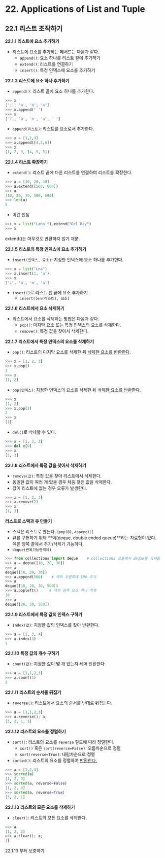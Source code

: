 # 22. Applications of List and Tuple

## 22.1 리스트 조작하기

**22.1.1 리스트에 요소 추가하기**

- 리스트에 요소를 추가하는 메서드는 다음과 같다.
  - `append()`: 요소 하나를 리스트 끝에 추가하기
  - `extend()`: 리스트를 연결하기
  - `insert()`: 특정 인덱스에 요소를 추가하기



**22.1.2 리스트에 요소 하나 추가하기**

- `append()`: 리스트 끝에 요소 하나를 추가한다.

```python
>>> x
['L', 'a', 'n', 'a']
>>> x.append(' ')
>>> x
['L', 'a', 'n', 'a', ' ']
```

- `append(리스트)`: 리스트를 요소로서 추가한다.

```python
>>> x = [1,2,3]
>>> x.append([4,5,6])
>>> x
[1, 2, 3, [4, 5, 6]]
```



**22.1.4 리스트 확장하기**

- `extend()`: 리스트 끝에 다른 리스트를 연결하여 리스트를 확장한다.

```python
>>> a = [10, 20, 30]
>>> a.extend([500, 600])
>>> a
[10, 20, 30, 500, 600]
>>> len(a)
5
```



- 이건 안됨

```python
>>> x = list("Lana ").extend("Del Rey")
>>> x
```

extend()는 아무것도 반환하지 않기 때문.



**22.1.5 리스트의 특정 인덱스에 요소 추가하기**

- `insert(인덱스, 요소)`: 지정한 인덱스에 요소 하나를 추가한다.

```python
>>> x = list("Lna")
>>> x.insert(1, 'a')
>>> x
['L', 'a', 'n', 'a']
```

- `insert()`로 리스트 맨 끝에 요소 추가하기
  - `insert(len(리스트), 요소)`



**22.1.6 리스트에서 요소 삭제하기**

- 리스트에서 요소를 삭제하는 방법은 다음과 같다.
  - `pop()`: 마지막 요소 또는 특정 인덱스의 요소를 삭제한다.
  - `remove()`: 특정 값을 찾아서 삭제한다.



**22.1.7 리스트에서 특정 인덱스의 요소를 삭제하기**

- `pop()`: 리스트의 마지막 요소를 삭제한 뒤 <u>삭제한 요소를 반환한다</u>.

```python
>>> x = [1, 2, 3]
>>> x.pop()
3
>>> x
[1, 2]
```

- `pop(인덱스)`: 지정한 인덱스의 요소를 삭제한 뒤 <u>삭제한 요소를 반환한다</u>.

```python
>>> x
[1, 2]
>>> x.pop(1)
2
>>> x
[1]
```

- `del()`로 삭제할 수 있다.

```python
>>> x = [1, 2, 3]
>>> del x[0]
>>> x
[2, 3]
```



**22.1.8 리스트에서 특정 값을 찾아서 삭제하기**

- `remove(값)`: 특정 값을 찾아 리스트에서 삭제한다.
- 동일한 값이 여러 개 있을 경우 처음 찾은 값을 삭제한다.  
- 값이 리스트에 없는 경우 오류가 발생한다.

```python
>>> x = [1, 2, 3]
>>> x.remove(2)
>>> x
[1, 3]
```



**리스트로 스택과 큐 만들기**

- 스택은 리스트로 만든다. (`pop(0)`, `append()`)
- 큐를 구현하기 위해 **덱(deque, double ended queue)**라는 자료형이 있다. 덱은 양쪽 끝에서 추가/삭제가 가능하다.
- `deque(반복가능한객체)`

```python
>>> from collections import deque    # collections 모듈에서 deque를 가져옴
>>> a = deque([10, 20, 30])
>>> a
deque([10, 20, 30])
>>> a.append(500)    # 덱의 오른쪽에 500 추가
>>> a
deque([10, 20, 30, 500])
>>> a.popleft()     # 덱의 왼쪽 요소 하나 삭제
10
>>> a
deque([20, 30, 500])
```



**22.1.9 리스트에서 특정 값의 인덱스 구하기**

- `index(값)`: 지정한 값의 인덱스를 찾아 반환한다.

```python
>>> a = [1, 3, 4]
>>> a.index(3)
1
```



**22.1.10 특정 값의 개수 구하기**

- `count(값)`: 지정한 값이 몇 개 있는지 세어 반환한다.

```python
>>> a = [1,1,2,3]
>>> a.count(1)
2
```



**22.1.11 리스트의 순서를 뒤집기**

- `reverse()`: 리스트에서 요소의 순서를 반대로 뒤집는다.

```python
>>> a = [1,1,2,3]
>>> a.reverse(); a;
[3, 2, 1, 1]
```



**22.1.12 리스트의 요소를 정렬하기**

- `sort()`: 리스트의 요소를 `reverse` 필드에 따라 정렬한다.
  - `sort()` 혹은 `sort(reverse=False)`: 오름차순으로 정렬
  - `sort(reverse=True)`: 내림차순으로 정렬
- `sorted()`: 리스트의 요소를 정렬하여 <u>반환한다.</u>

```python
>>> a = [1,2,3]
>>> sorted(a)
[1, 2, 3]
>>> sorted(a, reverse=False)
[1, 2, 3]
>>> sorted(a, reverse=True)
[3, 2, 1]
```



**22.1.13 리스트의 모든 요소를 삭제하기**

- `clear()`: 리스트의 모든 요소를 삭제한다.

```python
>>> a
[1, 2, 3]
>>> a.clear(); a;
[]
```



22.1.13 부터 보충하기

